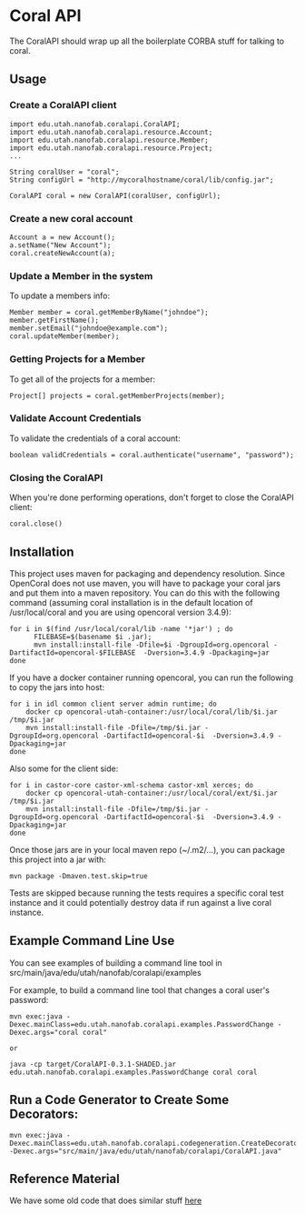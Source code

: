 Coral API
===

The CoralAPI should wrap up all the boilerplate CORBA stuff for talking to coral.
    
Usage
-----

### Create a CoralAPI client

```
import edu.utah.nanofab.coralapi.CoralAPI;
import edu.utah.nanofab.coralapi.resource.Account;
import edu.utah.nanofab.coralapi.resource.Member;
import edu.utah.nanofab.coralapi.resource.Project;
...

String coralUser = "coral";
String configUrl = "http://mycoralhostname/coral/lib/config.jar";

CoralAPI coral = new CoralAPI(coralUser, configUrl);
```

### Create a new coral account

```
Account a = new Account();
a.setName("New Account");
coral.createNewAccount(a);
```
### Update a Member in the system
To update a members info:

```
Member member = coral.getMemberByName("johndoe");
member.getFirstName();
member.setEmail("johndoe@example.com");
coral.updateMember(member);
```

### Getting Projects for a Member
To get all of the projects for a member:

```
Project[] projects = coral.getMemberProjects(member);
```

### Validate Account Credentials
To validate the credentials of a coral account:

```
boolean validCredentials = coral.authenticate("username", "password");
```

### Closing the CoralAPI
When you're done performing operations, don't forget to close the CoralAPI
client:

```
coral.close()
```

Installation
-----------------
This project uses maven for packaging and dependency resolution.  Since OpenCoral does not use maven, you will have to package your coral jars and put them into a maven repository.
You can do this with the following command (assuming coral installation is in the default location of /usr/local/coral and you are using opencoral version 3.4.9):

```
for i in $(find /usr/local/coral/lib -name '*jar') ; do
      FILEBASE=$(basename $i .jar);
      mvn install:install-file -Dfile=$i -DgroupId=org.opencoral -DartifactId=opencoral-$FILEBASE  -Dversion=3.4.9 -Dpackaging=jar
done
```

If you have a docker container running opencoral, you can run the following to copy the jars into host:

```
for i in idl common client server admin runtime; do
	docker cp opencoral-utah-container:/usr/local/coral/lib/$i.jar /tmp/$i.jar
	mvn install:install-file -Dfile=/tmp/$i.jar -DgroupId=org.opencoral -DartifactId=opencoral-$i  -Dversion=3.4.9 -Dpackaging=jar
done
```

Also some for the client side:
```
for i in castor-core castor-xml-schema castor-xml xerces; do
	docker cp opencoral-utah-container:/usr/local/coral/ext/$i.jar /tmp/$i.jar
	mvn install:install-file -Dfile=/tmp/$i.jar -DgroupId=org.opencoral -DartifactId=opencoral-$i  -Dversion=3.4.9 -Dpackaging=jar
done

```

Once those jars are in your local maven repo (~/.m2/...), you can package this project into a jar with:

    mvn package -Dmaven.test.skip=true

Tests are skipped because running the tests requires a specific coral test instance and it could potentially destroy data if run against a live coral instance.

Example Command Line Use
---
You can see examples of building a command line tool in src/main/java/edu/utah/nanofab/coralapi/examples

For example, to build a command line tool that changes a coral user's password:

```
mvn exec:java -Dexec.mainClass=edu.utah.nanofab.coralapi.examples.PasswordChange -Dexec.args="coral coral"

or

java -cp target/CoralAPI-0.3.1-SHADED.jar edu.utah.nanofab.coralapi.examples.PasswordChange coral coral
```

Run a Code Generator to Create Some Decorators:
---

```
mvn exec:java -Dexec.mainClass=edu.utah.nanofab.coralapi.codegeneration.CreateDecorator -Dexec.args="src/main/java/edu/utah/nanofab/coralapi/CoralAPI.java"
```



Reference Material
------------------
We have some old code that does similar stuff [here][ref]

[ref]: http://nanoproject.eng.utah.edu/HardwareServerProxy/browser/HardwareServerProxy/HardwareServerProxy/branches/ObserverPatternRefactor/driver/src/main/java/edu/utah/nanofab/controller
